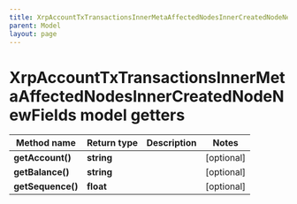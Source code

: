 ```yaml
---
title: XrpAccountTxTransactionsInnerMetaAffectedNodesInnerCreatedNodeNewFields
parent: Model
layout: page
---
```


# XrpAccountTxTransactionsInnerMetaAffectedNodesInnerCreatedNodeNewFields model getters

Method name | Return type | Description | Notes
------------ | ------------- | ------------- | -------------
**getAccount()** | **string** |  | [optional]
**getBalance()** | **string** |  | [optional]
**getSequence()** | **float** |  | [optional]

